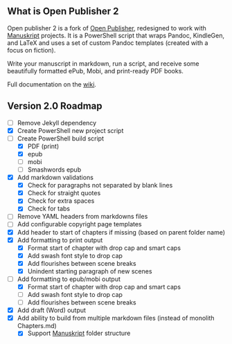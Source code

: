## What is Open Publisher 2
Open publisher 2 is a fork of [Open Publisher](https://github.com/chrisanthropic/Open-Publisher), redesigned to work with [Manuskript](https://github.com/olivierkes/manuskript) projects. It is a PowerShell script that wraps Pandoc, KindleGen, and LaTeX and uses a set of custom Pandoc templates (created with a focus on fiction).

Write your manuscript in markdown, run a script, and receive some beautifully formatted ePub, Mobi, and print-ready PDF books.

Full documentation on the [wiki](https://github.com/Blake-Eryx/Open-Publisher2/wiki).

## Version 2.0 Roadmap

- [ ] Remove Jekyll dependency
- [x] Create PowerShell new project script
- [ ] Create PowerShell build script
  - [X] PDF (print)
  - [X] epub
  - [ ] mobi
  - [ ] Smashwords epub
- [X] Add markdown validations
  - [X] Check for paragraphs not separated by blank lines
  - [X] Check for straight quotes
  - [X] Check for extra spaces
  - [X] Check for tabs
- [ ] Remove YAML headers from markdowns files
- [ ] Add configurable copyright page templates
- [X] Add header to start of chapters if missing (based on parent folder name)
- [X] Add formatting to print output
  - [X] Format start of chapter with drop cap and smart caps
  - [X] Add swash font style to drop cap
  - [X] Add flourishes between scene breaks
  - [X] Unindent starting paragraph of new scenes
- [ ] Add formatting to epub/mobi output
  - [X] Format start of chapter with drop cap and smart caps
  - [ ] Add swash font style to drop cap
  - [ ] Add flourishes between scene breaks
- [X] Add draft (Word) output
- [X] Add ability to build from multiple markdown files (instead of monolith Chapters.md)
  - [X] Support [Manuskript](https://github.com/olivierkes/manuskript) folder structure
